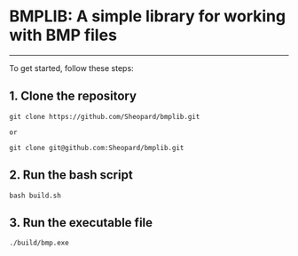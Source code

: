 # BMPLIB: A simple library for working with BMP files

---

To get started, follow these steps:

## 1. Clone the repository

```
git clone https://github.com/Sheopard/bmplib.git

or

git clone git@github.com:Sheopard/bmplib.git
```

## 2. Run the bash script

```
bash build.sh
```

## 3. Run the executable file

```
./build/bmp.exe
```

